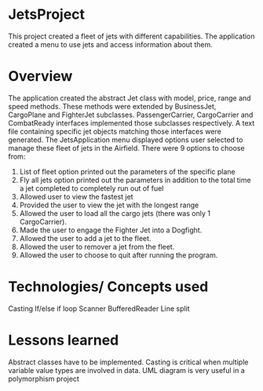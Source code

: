 # JetsProject
 This project created a fleet of jets with different capabilities. The application created a menu to use jets and access information about them.



# Overview
 The application created the abstract Jet class with model, price, range and speed methods. These methods were extended by BusinessJet, CargoPlane and FighterJet subclasses. PassengerCarrier, CargoCarrier and CombatReady interfaces implemented those subclasses respectively.
 A text file containing specific jet objects matching those interfaces were generated.
 The JetsApplication menu displayed options user selected to manage these fleet of  jets in the Airfield. There were 9 options to choose from: 
 1. List of fleet option printed out the parameters of the specific plane
 2. Fly all jets option printed out the parameters in addition to the total time a jet completed to completely run out of fuel
 3. Allowed user to view the fastest jet
 4. Provided the user to view the jet with the longest range
 5. Allowed the user to load all the cargo jets (there was only 1 CargoCarrier).
 6. Made the user to engage the Fighter Jet into a Dogfight.
 7. Allowed the user to add a jet to the fleet.
 8. Allowed the user to remover a jet from the fleet.
 9. Allowed the user to choose to quit after running the program.
 
  

# Technologies/ Concepts used
 Casting
 If/else if loop
 Scanner
 BufferedReader
 Line split

# Lessons learned
 Abstract classes have to be implemented.
 Casting is critical when multiple variable value types are involved in data.
 UML diagram is very useful in a polymorphism project
  